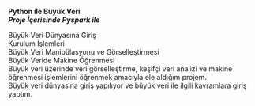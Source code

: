 **Python ile Büyük Veri**                 
***Proje İçerisinde  Pyspark ile***            

Büyük Veri Dünyasına Giriş               
Kurulum İşlemleri                      
Büyük Veri Manipülasyonu ve Görselleştirmesi                  
Büyük Veride Makine Öğrenmesi           
Büyük veri üzerinde veri görselleştirme, keşifçi veri analizi ve makine öğrenmesi işlemlerini öğrenmek amacıyla ele aldığım projem.          
Büyük veri dünyasına giriş yapılıyor ve büyük veri ile ilgili kavramlara giriş yaptım.       
